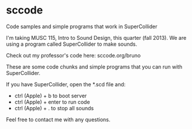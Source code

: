 sccode
======

Code samples and simple programs that work in SuperCollider

I'm taking MUSC 115, Intro to Sound Design, this quarter (fall 2013).
We are using a program called SuperCollider to make sounds.

Check out my professor's code here: sccode.org/bruno

These are some code chunks and simple programs that you can run with SuperCollider.

If you have SuperCollider, open the \*.scd file and:
- ctrl (Apple) + b to boot server
- ctrl (Apple) + enter to run code
- ctrl (Apple) + . to stop all sounds

Feel free to contact me with any questions.

